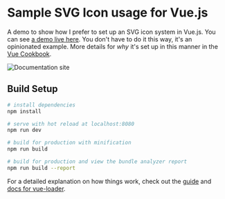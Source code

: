 # Sample SVG Icon usage for Vue.js

A demo to show how I prefer to set up an SVG icon system in Vue.js. You can see <a href="https://sdras.github.io/vue-sample-svg-icons/">a demo live here</a>. You don't have to do it this way, it's an opinionated example. More details for _why_ it's set up in this manner in the [Vue Cookbook](https://vuejs.org/v2/cookbook/editable-svg-icons.html).

![Documentation site](https://s3-us-west-2.amazonaws.com/s.cdpn.io/28963/screendocs.jpg "Docs demo")

## Build Setup

```bash
# install dependencies
npm install

# serve with hot reload at localhost:8080
npm run dev

# build for production with minification
npm run build

# build for production and view the bundle analyzer report
npm run build --report
```

For a detailed explanation on how things work, check out the [guide](http://vuejs-templates.github.io/webpack/) and [docs for vue-loader](http://vuejs.github.io/vue-loader).
